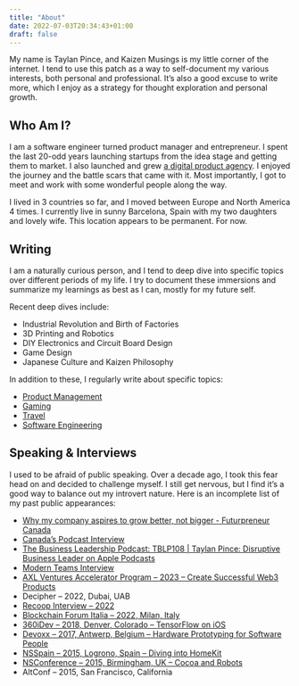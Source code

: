 ```yaml
---
title: "About"
date: 2022-07-03T20:34:43+01:00
draft: false
---
```

My name is Taylan Pince, and Kaizen Musings is my little corner of the internet. I tend to use this patch as a way to self-document my various interests, both personal and professional. It’s also a good excuse to write more, which I enjoy as a strategy for thought exploration and personal growth.

## Who Am I?
I am a software engineer turned product manager and entrepreneur. I spent the last 20-odd years launching startups from the idea stage and getting them to market. I also launched and grew [a digital product agency](https://hipolabs.com). I enjoyed the journey and the battle scars that came with it. Most importantly, I got to meet and work with some wonderful people along the way.

I lived in 3 countries so far, and I moved between Europe and North America 4 times. I currently live in sunny Barcelona, Spain with my two daughters and lovely wife. This location appears to be permanent. For now.

## Writing
I am a naturally curious person, and I tend to deep dive into specific topics over different periods of my life. I try to document these immersions and summarize my learnings as best as I can, mostly for my future self.

Recent deep dives include:
- Industrial Revolution and Birth of Factories
- 3D Printing and Robotics
- DIY Electronics and Circuit Board Design
- Game Design
- Japanese Culture and Kaizen Philosophy

In addition to these, I regularly write about specific topics:
- [Product Management](/tags/product-management)
- [Gaming](/tags/gaming)
- [Travel](/tags/travel)
- [Software Engineering](/tags/software-engineering)

## Speaking & Interviews
I used to be afraid of public speaking. Over a decade ago, I took this fear head on and decided to challenge myself. I still get nervous, but I find it’s a good way to balance out my introvert nature. Here is an incomplete list of my past public appearances:
- [Why my company aspires to grow better, not bigger - Futurpreneur Canada](https://www.futurpreneur.ca/en/2019/why-my-company-aspires-to-grow-better-not-bigger/)
- [Canada’s Podcast Interview](https://canadaspodcast.com/taylan-pince/)
- [The Business Leadership Podcast: TBLP108 | Taylan Pince: Disruptive Business Leader on Apple Podcasts](https://podcasts.apple.com/lt/podcast/tblp108-taylan-pince-disruptive-business-leader/id1214490014?i=1000436138329)
- [Modern Teams Interview](https://www.modernteams.co/interviews/taylan-pince)
- [AXL Ventures Accelerator Program – 2023 – Create Successful Web3 Products](https://www.youtube.com/watch?v=vIgZ0Any1NU)
- Decipher – 2022, Dubai, UAB
- [Recoop Interview – 2022](https://www.youtube.com/watch?v=vbP2HpXdsvs)
- [Blockchain Forum Italia – 2022, Milan, Italy](%0ATaylan%20Pince%0A%0Ablockchainforumitalia.com%0Ahttps://www.blockchainforumitalia.com%20%E2%80%BA%20taylan-pince)
- [360iDev – 2018, Denver, Colorado – TensorFlow on iOS](https://speakerdeck.com/taylanpince/tensorflow-neural-networks-on-ios)
- [Devoxx – 2017, Antwerp, Belgium – Hardware Prototyping for Software People](https://www.youtube.com/watch?v=7cT3lzdnFB0)
- [NSSpain – 2015, Logrono, Spain – Diving into HomeKit](https://vimeo.com/145146380)
- [NSConference – 2015, Birmingham, UK – Cocoa and Robots](https://vimeo.com/124349466)
- AltConf – 2015, San Francisco, California